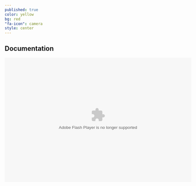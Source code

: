 ```yaml
---
published: true
color: yellow
bg: red
"fa-icon": camera
style: center
---
```



























## Documentation
<embed type="application/x-shockwave-flash" src="https://photos.gstatic.com/media/slideshow.swf" width="600" height="400" flashvars="host=picasaweb.google.com&hl=en_US&feat=flashalbum&RGB=0x000000&feed=https%3A%2F%2Fpicasaweb.google.com%2Fdata%2Ffeed%2Fapi%2Fuser%2F117554275993940847891%2Falbumid%2F6208390919780824209%3Falt%3Drss%26kind%3Dphoto%26authkey%3DGv1sRgCMvD3aSXiou1-gE%26hl%3Den_US" pluginspage="http://www.macromedia.com/go/getflashplayer">
